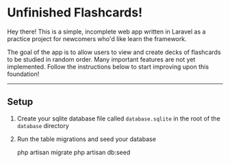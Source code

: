 Unfinished Flashcards!
===================
Hey there! This is a simple, incomplete web app written in Laravel as a practice project for newcomers who'd like learn the framework.

The goal of the app is to allow users to view and create decks of flashcards to be studied in random order. Many important features are not yet implemented. Follow the instructions below to start improving upon this foundation!

----------
Setup
-------------

1. Create your sqlite database file called `database.sqlite` in the root of the `database` directory
2. Run the table migrations and seed your database

    php artisan migrate
    php artisan db:seed
